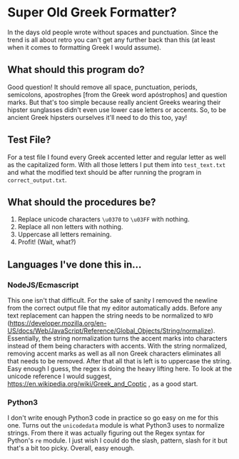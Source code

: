 # Super Old Greek Formatter?

In the days old people wrote without spaces and punctuation. Since the trend is all about retro you can't get any further back than this (at least when it comes to formatting Greek I would assume).

## What should this program do?

Good question! It should remove all space, punctuation, periods, semicolons, apostrophes [from the Greek word apóstrophos] and question marks. But that's too simple because really ancient Greeks wearing their hipster sunglasses didn't even use lower case letters or accents. So, to be ancient Greek hipsters ourselves it'll need to do this too, yay!

## Test File?

For a test file I found every Greek accented letter and regular letter as well as the capitalized form. With all those letters I put them into `test_text.txt` and what the modified text should be after running the program in `correct_output.txt`.

## What should the procedures be?

1. Replace unicode characters `\u0370` to `\u03FF` with nothing.
2. Replace all non letters with nothing.
3. Uppercase all letters remaining.
4. Profit! (Wait, what?)

## Languages I've done this in...

### NodeJS/Ecmascript

This one isn't that difficult. For the sake of sanity I removed the newline from the correct output file that my editor automatically adds. Before any text replacement can happen the string needs to be normalized to `NFD` (https://developer.mozilla.org/en-US/docs/Web/JavaScript/Reference/Global_Objects/String/normalize). Essentially, the string normalization turns the accent marks into characters instead of them being characters with accents. With the string normalized, removing accent marks as well as all non Greek characters eliminates all that needs to be removed. After that all that is left is to uppercase the string. Easy enough I guess, the regex is doing the heavy lifting here. To look at the unicode reference I would suggest, https://en.wikipedia.org/wiki/Greek_and_Coptic , as a good start.

### Python3

I don't write enough Python3 code in practice so go easy on me for this one. Turns out the `unicodedata` module is what Python3 uses to normalize strings. From there it was actually figuring out the Regex syntax for Python's `re` module. I just wish I could do the slash, pattern, slash for it but that's a bit too picky. Overall, easy enough.
